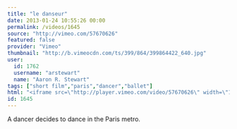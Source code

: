 ```yaml
---
title: "le danseur"
date: 2013-01-24 10:55:26 00:00
permalink: /videos/1645
source: "http://vimeo.com/57670626"
featured: false
provider: "Vimeo"
thumbnail: "http://b.vimeocdn.com/ts/399/864/399864422_640.jpg"
user:
  id: 1762
  username: "arstewart"
  name: "Aaron R. Stewart"
tags: ["short film","paris","dancer","ballet"]
html: "<iframe src=\"http://player.vimeo.com/video/57670626\" width=\"1280\" height=\"720\" frameborder=\"0\" webkitAllowFullScreen mozallowfullscreen allowFullScreen></iframe>"
id: 1645
---
```


A dancer decides to dance in the Paris metro.